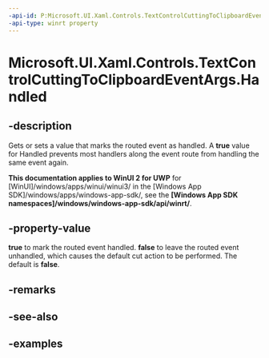 ```yaml
---
-api-id: P:Microsoft.UI.Xaml.Controls.TextControlCuttingToClipboardEventArgs.Handled
-api-type: winrt property
---
```


<!-- Property syntax.
public bool Handled { get;  set; }
-->

# Microsoft.UI.Xaml.Controls.TextControlCuttingToClipboardEventArgs.Handled

## -description

Gets or sets a value that marks the routed event as handled. A **true** value for Handled prevents most handlers along the event route from handling the same event again.

**This documentation applies to WinUI 2 for UWP** for [WinUI]/windows/apps/winui/winui3/ in the [Windows App SDK]/windows/apps/windows-app-sdk/, see the **[Windows App SDK namespaces]/windows/windows-app-sdk/api/winrt/**.

## -property-value

**true** to mark the routed event handled. **false** to leave the routed event unhandled, which causes the default cut action to be performed. The default is **false**.

## -remarks

## -see-also

## -examples

